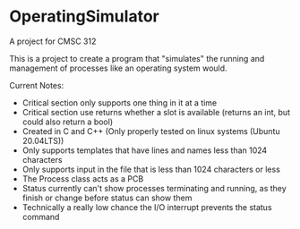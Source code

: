 # OperatingSimulator
A project for CMSC 312

This is a project to create a program that "simulates" the running and management of processes like an operating system would.

Current Notes:
- Critical section only supports one thing in it at a time
- Critical section use returns whether a slot is available (returns an int, but could also return a bool)
- Created in C and C++ (Only properly tested on linux systems (Ubuntu 20.04LTS))
- Only supports templates that have lines and names less than 1024 characters
- Only supports input in the file that is less than 1024 characters or less
- The Process class acts as a PCB
- Status currently can't show processes terminating and running, as they finish or change before status can show them
- Technically a really low chance the I/O interrupt prevents the status command